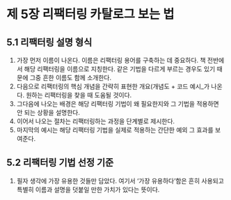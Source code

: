 # 제 5장 리팩터링 카탈로그 보는 법

## 5.1 리팩터링 설명 형식

1. 가장 먼저 이름이 나온다. 이름은 리팩터링 용어를 구축하는 데 중요하다. 책 전반에서 해당 리팩터링을 이름으로 지칭한다. 같은 기법을 다르게 부르는 경우도 있기 때문에 그중 흔한 이름도 함께 소개한다.
2. 다음으로 리팩터링의 핵심 개념을 간략히 표현한 개요(개념도 + 코드 예시_가 나온다. 원하는 리팩터링을 찾을 때 도움될 것이다.
3. 그다음에 나오는 배경은 해당 리팩터링 기법이 왜 필요한지와 그 기법을 적용하면 안 되는 상황을 설명한다.
4. 이어서 나오는 절차는 리팩터링하는 과정을 단계별로 제시한다.
5. 마지막의 예시는 해당 리팩터링 기법을 실제로 적용하는 간단한 예외 그 효과를 보여준다.

## 5.2 리팩터링 기법 선정 기준

1. 필자 생각에 가장 유용한 것들만 담았다. 여기서 ‘가장 유용하다’함은 흔히 사용되고 특별히 이름과 설명을 덧붙일 만한 가치가 있다는 뜻이다.